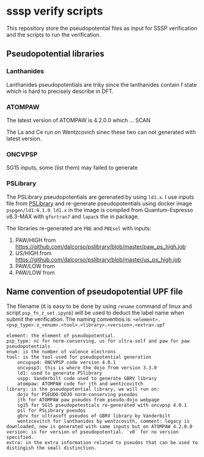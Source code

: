# sssp verify scripts

This repository store the pseudopotential files as input for SSSP verification and the scripts to run the verification.

## Pseudopotential libraries 

### Lanthanides

Lanthanides pseudopotentials are triky since the lanthanides contain f state which is hard to precisely describe in DFT. 

### ATOMPAW 

The latest version of ATOMPAW is 4.2.0.0 which ... SCAN

The La and Ce run on Wentzcovich sinec these two can not generated with latest version.

### ONCVPSP

SG15 inputs, some (list them) may failed to generate

### PSLibrary

The PSLibrary pseudopotentials are gerenated by using `ld1.x`. 
I use inputs file from [PSLibrary](https://github.com/dalcorso/pslibrary) and re-generate pseudopotentials using docker image `pspgen/ld1:0.1.0`. 
`ld1.x` in the image is compiled from Quantum-Espresso v6.3-MAX with `gfortran7` and `lapack` the in package.

The libraries re-generated are `PBE` and `PBEsol` with inputs:

1. PAW/HIGH from https://github.com/dalcorso/pslibrary/blob/master/paw_ps_high.job
2. US/HIGH from https://github.com/dalcorso/pslibrary/blob/master/us_ps_high.job
3. PAW/LOW from
4. PAW/LOW from


## Name convention of pseudopotential UPF file

The filename (it is easy to be done by using `rename` command of linux and script `psp_fn_z_set.ipynb`) will be used to deduct the label name when submit the verification.
The naming conventios is: `<element>.<psp_type>.z_<enum>.<tool>.<library>.<version>.<extra>.upf`

    element: the element of pseudopotential.
    psp_type: nc for norm-conserving, us for ultra-solf and paw for paw pseudopotentials
    enum: is the number of valence electrons
    tool: is the tool used for pseudopotential generation
        oncvpsp4: ONCVPSP code version 4.0.1
        oncvpsp3: this is where the dojo from version 3.3.0
        ld1: used to generate PSlibrary
        uspp: Vanderbilt code used to generate GBRV library
        atompaw: ATOMPAW code for jth and wentzcovitch
    library: is the pseudopotential library, we will run on: 
        dojo for PSEUDO-DOJO norm-conserving pseudos
        jth for ATOMPAW paw pseudos from pseudo-dojo webpage
        sg15 for SG15 pseudopotestials re-generated with oncvpsp 4.0.1
        psl for PSLibrary pseudos
        gbrv for ultrasoft pseudos of GBRV library by Vanderbilt
        wentzcovitch for lanthanides by wentzcovith, comment: legacy is downloaded, new is generated with same inputs but on ATOMPAW 4.2.0.0
    version: is for version of pseudopotential. `v0` for no version specified.
    extra: in the extra information related to pseudos that can be used to distingish the small distinctien. 
         
